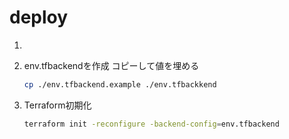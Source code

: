 # deploy

1.
1. env.tfbackendを作成
   コピーして値を埋める
   ```bash
   cp ./env.tfbackend.example ./env.tfbackkend
   ```

2. Terraform初期化
    ```bash
    terraform init -reconfigure -backend-config=env.tfbackend
    ```